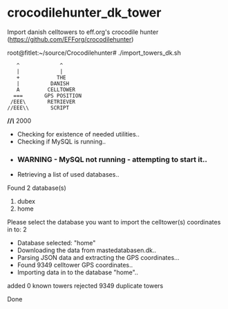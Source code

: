 # crocodilehunter_dk_tower
Import danish celltowers to eff.org's crocodile hunter (https://github.com/EFForg/crocodilehunter)

root@fitlet:~/source/Crocodilehunter# ./import_towers_dk.sh

       ^             ^
       |             |
       +            THE
       |          DANISH
       A         CELLTOWER 
      ===       GPS POSITION 
     /EEE\       RETRIEVER 
    //EEE\\       SCRIPT 
 __//_____\\___    2000

 - Checking for existence of needed utilities..
 - Checking if MySQL is running..
 - ### WARNING - MySQL not running - attempting to start it..
 - Retrieving a list of used databases..

 Found 2 database(s)

1) dubex
2) home

  Please select the database you want to import the  celltower(s) coordinates in to: 2

 - Database selected: "home"
 - Downloading the data from mastedatabasen.dk..
 - Parsing JSON data and extracting the GPS coordinates...
 - Found 9349 celltower GPS coordinates..
 - Importing data in to the database "home"..

 added 0 known towers
 rejected 9349 duplicate towers

 Done
